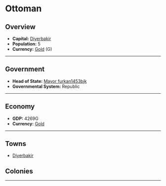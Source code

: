 # Ottoman

## Overview

- **Capital:** [Diyerbakir](Diyerbakir)
- **Population:** 5
- **Currency:** [Gold](Gold) (G)

---

## Government

- **Head of State:** [Mayor furkan1453bjk](furkan1453bjk)
- **Governmental System:** Republic

---

## Economy

- **GDP:** <!-- GDP -->4269G<!-- GDP -->
- **Currency:** [Gold](Gold)

---

## Towns

- [Diyerbakir](Diyerbakir)

## Colonies



---